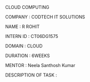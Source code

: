 CLOUD COMPUTING

COMPANY : CODTECH IT SOLUTIONS

NAME : R ROHIT

INTERN ID : CT06DG1575

DOMAIN : CLOUD

DURATION : 6WEEKS

MENTOR : Neela Santhosh Kumar

DESCRIPTION OF TASK : 
